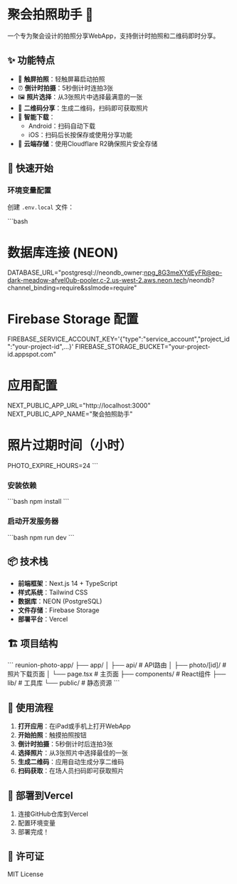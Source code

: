 # 聚会拍照助手 📸

一个专为聚会设计的拍照分享WebApp，支持倒计时拍照和二维码即时分享。

## ✨ 功能特点

- 📱 **触屏拍照**：轻触屏幕启动拍照
- ⏰ **倒计时拍摄**：5秒倒计时连拍3张
- 🖼️ **照片选择**：从3张照片中选择最满意的一张
- 📲 **二维码分享**：生成二维码，扫码即可获取照片
- 🔄 **智能下载**：
  - Android：扫码自动下载
  - iOS：扫码后长按保存或使用分享功能
- 💾 **云端存储**：使用Cloudflare R2确保照片安全存储

## 🚀 快速开始

### 环境变量配置

创建 `.env.local` 文件：

\`\`\`bash
# 数据库连接 (NEON)
DATABASE_URL="postgresql://neondb_owner:npg_8G3meXYdEyFR@ep-dark-meadow-afvel0ub-pooler.c-2.us-west-2.aws.neon.tech/neondb?channel_binding=require&sslmode=require"

# Firebase Storage 配置
FIREBASE_SERVICE_ACCOUNT_KEY='{"type":"service_account","project_id":"your-project-id",...}'
FIREBASE_STORAGE_BUCKET="your-project-id.appspot.com"

# 应用配置
NEXT_PUBLIC_APP_URL="http://localhost:3000"
NEXT_PUBLIC_APP_NAME="聚会拍照助手"

# 照片过期时间（小时）
PHOTO_EXPIRE_HOURS=24
\`\`\`

### 安装依赖

\`\`\`bash
npm install
\`\`\`

### 启动开发服务器

\`\`\`bash
npm run dev
\`\`\`

## 📦 技术栈

- **前端框架**：Next.js 14 + TypeScript
- **样式系统**：Tailwind CSS
- **数据库**：NEON (PostgreSQL)
- **文件存储**：Firebase Storage
- **部署平台**：Vercel

## 🏗️ 项目结构

\`\`\`
reunion-photo-app/
├── app/
│   ├── api/              # API路由
│   ├── photo/[id]/       # 照片下载页面
│   └── page.tsx          # 主页面
├── components/           # React组件
├── lib/                 # 工具库
└── public/              # 静态资源
\`\`\`

## 📱 使用流程

1. **打开应用**：在iPad或手机上打开WebApp
2. **开始拍照**：触摸拍照按钮
3. **倒计时拍摄**：5秒倒计时后连拍3张
4. **选择照片**：从3张照片中选择最佳的一张
5. **生成二维码**：应用自动生成分享二维码
6. **扫码获取**：在场人员扫码即可获取照片

## 🔧 部署到Vercel

1. 连接GitHub仓库到Vercel
2. 配置环境变量
3. 部署完成！

## 📄 许可证

MIT License